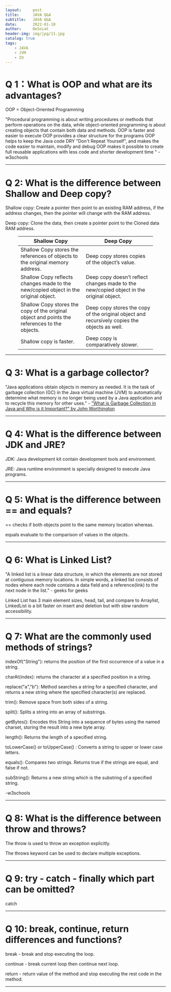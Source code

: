 ```yaml
---
layout:     post
title:      JAVA Q&A
subtitle:   JAVA Q&A
date:       2022-01-10
author:     DeSoiat
header-img: img/jpg/11.jpg
catalog: true
tags: 
    - JAVA
    - JVM
    - IO
---
```



# Q 1：What is OOP and what are its advantages?

OOP = Object-Oriented Programming

"Procedural programming is about writing procedures or methods that perform operations on the data, while object-oriented programming is about creating objects that contain both data and methods.
OOP is faster and easier to execute
OOP provides a clear structure for the programs
OOP helps to keep the Java code DRY "Don't Repeat Yourself", and makes the code easier to maintain, modify and debug
OOP makes it possible to create full reusable applications with less code and shorter development time " - w3schools

---

# Q 2: What is the difference between Shallow and Deep copy?

Shallow copy: Create a pointer then point to an existing RAM address, if the address changes, then the pointer will change with the RAM address.

Deep copy: Clone the data, then create a pointer point to the Cloned data RAM address.

<figure class="table"><table><thead><tr><th>Shallow Copy</th><th>Deep Copy</th></tr></thead><tbody><tr><td>Shallow Copy stores the references of objects to the original memory address. &nbsp;&nbsp;</td><td>Deep copy stores copies of the object’s value.</td></tr><tr><td>Shallow Copy reflects changes made to the new/copied object in the original object.</td><td>Deep copy doesn’t reflect changes made to the new/copied object in the original object.</td></tr><tr><td>Shallow Copy stores the copy of the original object and points the references to the objects.</td><td>Deep copy stores the copy of the original object and recursively copies the objects as well.</td></tr><tr><td>Shallow copy is faster.</td><td>Deep copy is comparatively slower.</td></tr></tbody></table></figure>

---

# Q 3: What is a garbage collector?

"Java applications obtain objects in memory as needed. It is the task of garbage collection (GC) in the Java virtual machine (JVM) to automatically determine what memory is no longer being used by a Java application and to recycle this memory for other uses." - ["What is Garbage Collection in Java
and Why is it Important?" by John Worthington](https://www.eginnovations.com/blog/what-is-garbage-collection-java/)

---

# Q 4: What is the difference between JDK and JRE?

JDK: Java development kit contain development tools and environment.

JRE: Java runtime environment is specially designed to execute Java programs.

---

# Q 5: What is the difference between == and equals?

== checks if both objects point to the same memory location whereas.

equals evaluate to the comparison of values in the objects.

---

# Q 6: What is Linked List?

"A linked list is a linear data structure, in which the elements are not stored at contiguous memory locations.
In simple words, a linked list consists of nodes where each node contains a data field and a reference(link) to the next node in the list." - geeks for geeks

Linked List has 3 main element sizes, head, tail, and compare to Arraylist, LinkedList is a bit faster on insert and deletion but with slow random accessibility.

---

# Q 7: What are the commonly used methods of strings?

indexOf("String"): returns the position of the first occurrence of a value in a string.

charAt(index): returns the character at a specified position in a string.

replace("a","b"): Method searches a string for a specified character, and returns a new string where the specified character(s) are replaced.

trim(): Remove space from both sides of a string.

split(): Splits a string into an array of substrings.

getBytes(): Encodes this String into a sequence of bytes using the named charset, storing the result into a new byte array.

length(): Returns the length of a specified string.

toLowerCase() or toUpperCase() : Converts a string to upper or lower case letters.

equals(): Compares two strings. Returns true if the strings are equal, and false if not.

subString(): Returns a new string which is the substring of a specified string.

-w3schools

---

# Q 8: What is the difference between throw and throws?


The throw is used to throw an exception explicitly.

The throws keyword can be used to declare multiple exceptions.

---

# Q 9: try - catch - finally which part can be omitted?

catch 

---

# Q 10: break, continue, return differences and functions?

break - break and stop executing the loop.

continue - break current loop then continue next loop.

return - return value of the method and stop executing the rest code in the method.

---




